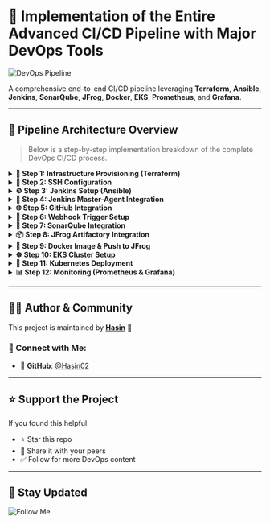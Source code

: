 # 🚀 Implementation of the Entire Advanced CI/CD Pipeline with Major DevOps Tools

![DevOps Pipeline](https://imgur.com/WcCpKVU.png)

A comprehensive end-to-end CI/CD pipeline leveraging **Terraform**, **Ansible**, **Jenkins**, **SonarQube**, **JFrog**, **Docker**, **EKS**, **Prometheus**, and **Grafana**.

---

## 🧩 Pipeline Architecture Overview

> Below is a step-by-step implementation breakdown of the complete DevOps CI/CD process.

<details>
<summary><strong>🔧 Step 1: Infrastructure Provisioning (Terraform)</strong></summary>

- Provisioned **VPC**, **Security Groups**, **Ansible Controller**, **Jenkins Master**, and **Agent Instances** using Terraform.  
🔗 [Step Details](https://github.com/Hasin02/DevOps-Projects/blob/master/DevOps-Project-06/Steps/step1.md#L1)

</details>

<details>
<summary><strong>🔐 Step 2: SSH Configuration</strong></summary>

- Set up password-less authentication between Ansible Controller and Agent nodes.  
🔗 [Step Details](https://github.com/Hasin02/DevOps-Projects/blob/master/DevOps-Project-06/Steps/step2.md#L1)

</details>

<details>
<summary><strong>⚙️ Step 3: Jenkins Setup (Ansible)</strong></summary>

- Configured Jenkins Master and Agent nodes.  
- Agent configured as **Maven Build Server**.  
🔗 [Step Details](https://github.com/Hasin02/DevOps-Projects/blob/master/DevOps-Project-06/Steps/step3.md#L1)

</details>

<details>
<summary><strong>🔗 Step 4: Jenkins Master-Agent Integration</strong></summary>

- Connected Jenkins Master to Agent with credentials.  
🔗 [Step Details](https://github.com/Hasin02/DevOps-Projects/blob/master/DevOps-Project-06/Steps/step4.md#L1)

</details>

<details>
<summary><strong>🌐 Step 5: GitHub Integration</strong></summary>

- Added GitHub credentials.  
- Created **Multibranch Pipeline Job**.  
🔗 [Step Details](https://github.com/Hasin02/DevOps-Projects/blob/master/DevOps-Project-06/Steps/step5.md#L1)

</details>

<details>
<summary><strong>🚨 Step 6: Webhook Trigger Setup</strong></summary>

- Configured GitHub webhook trigger using **Multibranch Scan Webhook Trigger Plugin**.  
🔗 [Step Details](https://github.com/Hasin02/DevOps-Projects/blob/master/DevOps-Project-06/Steps/step6.md#L1)

</details>

<details>
<summary><strong>🧪 Step 7: SonarQube Integration</strong></summary>

- Generated access token in SonarCloud.  
- Installed SonarQube scanner plugin.  
- Added SonarQube server and scanner to Jenkins.  
- Configured `sonar-project.properties`.  
- Added **code quality**, **unit test**, and **build** stages in `Jenkinsfile`.  
🔗 [Step-by-step Setup](https://github.com/Hasin02/DevOps-Projects/blob/master/DevOps-Project-06/Steps/step7.md#L3)

</details>

<details>
<summary><strong>📦 Step 8: JFrog Artifactory Integration</strong></summary>

- Configured JFrog credentials.  
- Installed Artifactory plugin in Jenkins.  
🔗 [Details](https://github.com/Hasin02/DevOps-Projects/blob/master/DevOps-Project-06/Steps/step8.md#L1)

</details>

<details>
<summary><strong>🐳 Step 9: Docker Image & Push to JFrog</strong></summary>

- Built Docker image from `.jar`.  
- Pushed to JFrog Artifactory using **Docker Pipeline Plugin**.  
- Added **Docker Build & Publish** stage to Jenkinsfile.  
🔗 [Details](https://github.com/Hasin02/DevOps-Projects/blob/master/DevOps-Project-06/Steps/step9.md#L1)

</details>

<details>
<summary><strong>☸️ Step 10: EKS Cluster Setup</strong></summary>

- Created **EKS cluster** via Terraform.  
- Installed `kubectl` and AWS CLI in Jenkins slave.  
- Configured Kube credentials using:
  ```
  aws eks update-kubeconfig --region <region_name> --name <cluster_name>
  ```

🔗 [Details](https://github.com/Hasin02/DevOps-Projects/blob/master/DevOps-Project-06/Steps/step10.md#L3)

</details>

<details>
<summary><strong>🚀 Step 11: Kubernetes Deployment</strong></summary>

- Pulled Docker image using Kubernetes secrets.  
- Deployed it to EKS cluster using **Deployment** and **Service** resources.  
- Exposed via LoadBalancer.  
🔗 [Details](https://github.com/Hasin02/DevOps-Projects/blob/master/DevOps-Project-06/Steps/step11.md#L1)

</details>

<details>
<summary><strong>📊 Step 12: Monitoring (Prometheus & Grafana)</strong></summary>

- Added Prometheus Helm repo.  
- Enabled monitoring in EKS cluster.  
- Changed Prometheus and Grafana services to `LoadBalancer` for browser access.  
🔗 [Details](https://github.com/Hasin02/DevOps-Projects/blob/master/DevOps-Project-06/Steps/step12.md#L1)

</details>

---

## 👨‍💻 Author & Community

This project is maintained by **[Hasin](https://github.com/Hasin02)** 🚀

### 💬 Connect with Me:

- 🐙 **GitHub**: [@Hasin02](https://github.com/Hasin02)  

---

## ⭐ Support the Project

If you found this helpful:

- ⭐ Star this repo  
- 🔁 Share it with your peers  
- ✅ Follow for more DevOps content  

---

## 📢 Stay Updated

![Follow Me](https://imgur.com/2j7GSPs.png)
